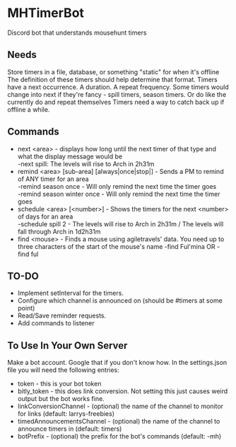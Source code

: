 # MHTimerBot
Discord bot that understands mousehunt timers

## Needs
Store timers in a file, database, or something "static" for when it's offline
The definition of these timers should help determine that format.
Timers have a next occurrence. A duration. A repeat frequency. Some timers would change into next if they're fancy - spill timers, season timers. Or do like the currently do and repeat themselves
Timers need a way to catch back up if offline a while.

## Commands

* next \<area\> - displays how long until the next timer of that type and what the display message would be  
  -next spill: The levels will rise to Arch in 2h31m  
* remind \<area\> [sub-area] [always|once|stop|<num>] - Sends a PM to remind of ANY timer for an area  
  -remind season once - Will only remind the next time the timer goes  
  -remind season winter once - Will only remind the next time the timer goes  
* schedule \<area\> [\<number\>] - Shows the timers for the next \<number\> of days for an area  
  -schedule spill 2 - The levels will rise to Arch in 2h31m / The levels will fall through Arch in 1d2h31m
* find \<mouse\> - Finds a mouse using agiletravels' data. You need up to three characters of the start of the mouse's name
  -find Ful'mina OR -find ful

## TO-DO

* Implement setInterval for the timers.  
* Configure which channel is announced on (should be #timers at some point)  
* Read/Save reminder requests.  
* Add commands to listener

## To Use In Your Own Server

Make a bot account. Google that if you don't know how. In the settings.json file you will need the following entries:

* token - this is your bot token  
* bitly_token - this does link conversion. Not setting this just causes weird output but the bot works fine.
* linkConversionChannel - (optional) the name of the channel to monitor for links (default: larrys-freebies)
* timedAnnouncementsChannel - (optional) the name of the channel to announce timers in (default: timers)
* botPrefix - (optional) the prefix for the bot's commands (default: -mh)
